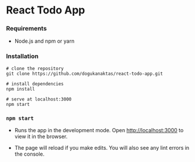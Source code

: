 # React Todo App

### Requirements
- Node.js and npm or yarn

### Installation
```
# clone the repository
git clone https://github.com/dogukanaktas/react-todo-app.git

# install dependencies
npm install

# serve at localhost:3000
npm start
```

### `npm start`

- Runs the app in the development mode.
Open [http://localhost:3000](http://localhost:3000) to view it in the browser.

- The page will reload if you make edits.
You will also see any lint errors in the console.